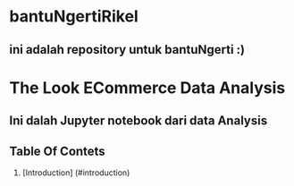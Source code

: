 # bantuNgertiRikel

ini adalah repository untuk bantuNgerti :)
--
# The Look ECommerce Data Analysis

Ini dalah Jupyter notebook dari data Analysis
--
## Table Of Contets
1. [Introduction] (#introduction)